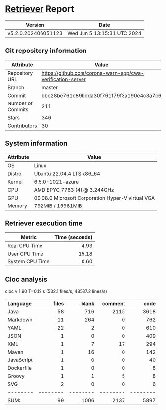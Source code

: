 # [Retriever](https://github.com/PalladioSimulator/Palladio-ReverseEngineering-Retriever) Report
| Version | Date |
| ------- | ---- |
| v5.2.0.202406051123 | Wed Jun  5 13:15:31 UTC 2024 |

## Git repository information
|      Attribute    | Value |
| ----------------- | ----- |
| Repository URL    | https://github.com/corona-warn-app/cwa-verification-server |
| Branch            | master |
| Commit            | bbc28be761c89bdda30f761f79f3a190e4c3a7c6 |
| Number of Commits | 211 |
| Stars             | 346 |
| Contributors      | 30 |


## System information
| Attribute | Value |
| --------- | ----- |
| OS | Linux  |
| Distro | Ubuntu 22.04.4 LTS x86_64  |
| Kernel | 6.5.0-1021-azure  |
| CPU | AMD EPYC 7763 (4) @ 3.244GHz  |
| GPU | 00:08.0 Microsoft Corporation Hyper-V virtual VGA  |
| Memory | 792MiB / 15981MiB  |

## Retriever execution time
| Metric | Time (seconds) |
| --- | ---: |
| Real CPU Time | 4.93 |
| User CPU Time | 15.18 |
| System CPU Time | 0.60 |
<!--
Explainations:
- __Real CPU Time__: actual time the command has run (can be less than total time spent in user and system mode for multi-threaded processes)
- __User CPU Time__: time the command has spent running in user mode
- __System CPU Time__: time the command has spent running in system or kernel mode
-->

## Cloc analysis
cloc v 1.90  T=0.19 s (532.1 files/s, 48587.2 lines/s)

Language|files|blank|comment|code
:-------|-------:|-------:|-------:|-------:
Java|58|716|2115|3618
Markdown|11|264|0|762
YAML|22|2|0|610
JSON|1|0|0|409
XML|1|7|17|294
Maven|1|16|0|142
JavaScript|1|0|0|40
Dockerfile|1|0|0|8
Groovy|1|1|5|8
SVG|2|0|0|6
--------|--------|--------|--------|--------
SUM:|99|1006|2137|5897
